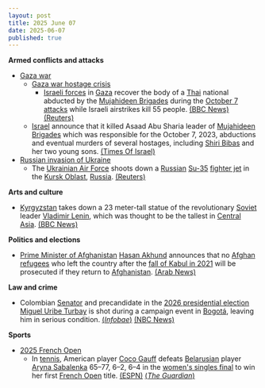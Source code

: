 ```yaml
---
layout: post
title: 2025 June 07
date: 2025-06-07
published: true
---
```



**Armed conflicts and attacks**

* [Gaza war](https://en.wikipedia.org/wiki/Gaza_war "Gaza war")
  + [Gaza war hostage crisis](https://en.wikipedia.org/wiki/Gaza_war_hostage_crisis "Gaza war hostage crisis")
    - [Israeli forces](https://en.wikipedia.org/wiki/Israel_Defense_Forces "Israel Defense Forces") in [Gaza](https://en.wikipedia.org/wiki/Gaza_Strip "Gaza Strip") recover the body of a [Thai](https://en.wikipedia.org/wiki/Thailand "Thailand") national abducted by the [Mujahideen Brigades](https://en.wikipedia.org/wiki/Mujahideen_Brigades "Mujahideen Brigades") during the [October 7 attacks](https://en.wikipedia.org/wiki/October_7_attacks "October 7 attacks") while Israeli airstrikes kill 55 people. [(BBC News)](https://www.bbc.com/news/articles/cev4l7kxdllo)[(Reuters)](https://www.reuters.com/world/asia-pacific/israeli-military-retrieves-body-thai-hostage-gaza-defence-minister-says-2025-06-07/)
  + [Israel](https://en.wikipedia.org/wiki/Israel "Israel") announce that it killed Asaad Abu Sharia leader of [Mujahideen Brigades](https://en.wikipedia.org/wiki/Mujahideen_Brigades "Mujahideen Brigades") which was responsible for the October 7, 2023, abductions and eventual murders of several hostages, including [Shiri Bibas](https://en.wikipedia.org/wiki/Kidnapping_and_killing_of_the_Bibas_family "Kidnapping and killing of the Bibas family") and her two young sons. [(Times Of Israel)](https://www.timesofisrael.com/heads-of-terror-group-that-abducted-and-murdered-bibas-family-killed-by-idf/)
* [Russian invasion of Ukraine](https://en.wikipedia.org/wiki/Russian_invasion_of_Ukraine "Russian invasion of Ukraine")
  + The [Ukrainian Air Force](https://en.wikipedia.org/wiki/Ukrainian_Air_Force "Ukrainian Air Force") shoots down a [Russian](https://en.wikipedia.org/wiki/Russia "Russia") [Su-35](https://en.wikipedia.org/wiki/Sukhoi_Su-35 "Sukhoi Su-35") [fighter jet](https://en.wikipedia.org/wiki/Fighter_jet "Fighter jet") in the [Kursk Oblast](https://en.wikipedia.org/wiki/Kursk_Oblast "Kursk Oblast"), [Russia](https://en.wikipedia.org/wiki/Russia "Russia"). [(Reuters)](https://www.reuters.com/business/aerospace-defense/ukraine-says-it-shot-down-russian-su-35-fighter-jet-2025-06-07/)

**Arts and culture**

* [Kyrgyzstan](https://en.wikipedia.org/wiki/Kyrgyzstan "Kyrgyzstan") takes down a 23 meter-tall statue of the revolutionary [Soviet](https://en.wikipedia.org/wiki/Soviet "Soviet") leader [Vladimir Lenin](https://en.wikipedia.org/wiki/Vladimir_Lenin "Vladimir Lenin"), which was thought to be the tallest in [Central Asia](https://en.wikipedia.org/wiki/Central_Asia "Central Asia"). [(BBC News)](https://www.bbc.com/news/articles/c201yy6gknpo)

**Politics and elections**

* [Prime Minister of Afghanistan](https://en.wikipedia.org/wiki/Prime_Minister_of_Afghanistan "Prime Minister of Afghanistan") [Hasan Akhund](https://en.wikipedia.org/wiki/Hasan_Akhund "Hasan Akhund") announces that no [Afghan refugees](https://en.wikipedia.org/wiki/Afghan_refugees "Afghan refugees") who left the country after the [fall of Kabul in 2021](https://en.wikipedia.org/wiki/Fall_of_Kabul_%282021%29 "Fall of Kabul (2021)") will be prosecuted if they return to [Afghanistan](https://en.wikipedia.org/wiki/Afghanistan "Afghanistan"). [(Arab News)](https://www.arabnews.com/node/2603723/world)

**Law and crime**

* Colombian [Senator](https://en.wikipedia.org/wiki/Senate_of_Colombia "Senate of Colombia") and precandidate in the [2026 presidential election](https://en.wikipedia.org/wiki/2026_Colombian_presidential_election "2026 Colombian presidential election") [Miguel Uribe Turbay](https://en.wikipedia.org/wiki/Miguel_Uribe_Turbay "Miguel Uribe Turbay") is shot during a campaign event in [Bogotá](https://en.wikipedia.org/wiki/Bogot%C3%A1 "Bogotá"), leaving him in serious condition. [(*Infobae*)](https://www.infobae.com/colombia/2025/06/07/atentado-miguel-uribe-turbay-capturaron-dos-presuntos-implicados-en-el-atentado-contra-el-precandidato-presidencial/) [(NBC News)](https://www.nbcnews.com/world/south-america/miguel-uribe-leader-colombian-right-opposition-shot-bogota-rcna211674)

**Sports**

* [2025 French Open](https://en.wikipedia.org/wiki/2025_French_Open "2025 French Open")
  + In [tennis](https://en.wikipedia.org/wiki/Tennis "Tennis"), American player [Coco Gauff](https://en.wikipedia.org/wiki/Coco_Gauff "Coco Gauff") defeats [Belarusian](https://en.wikipedia.org/wiki/Belarus "Belarus") player [Aryna Sabalenka](https://en.wikipedia.org/wiki/Aryna_Sabalenka "Aryna Sabalenka") 65–77, 6–2, 6–4 in the [women's singles final](https://en.wikipedia.org/wiki/2025_French_Open_%E2%80%93_Women%27s_singles "2025 French Open – Women's singles") to win her first [French Open](https://en.wikipedia.org/wiki/French_Open "French Open") title. [(ESPN)](https://www.espn.com/tennis/story/_/id/45470027/coco-gauff-tops-aryna-sabalenka-3-sets-win-french-open) [(*The Guardian*)](https://www.theguardian.com/sport/live/2025/jun/07/aryna-sabalenka-v-coco-gauff-french-open-2025-womens-singles-final-live)
